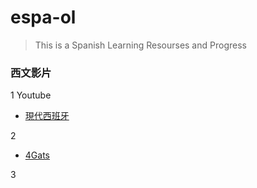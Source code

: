 # espa-ol

>This is a Spanish Learning Resourses and Progress


### 西文影片
1 Youtube
* [現代西班牙](https://www.youtube.com/watch?v=zTXtCoQih4E&list=PLycXmlzOfI4LfQ4lN0d2WW7WUOla2u474&index=57)





2 
* [4Gats](https://4gats.com/es/)





3





